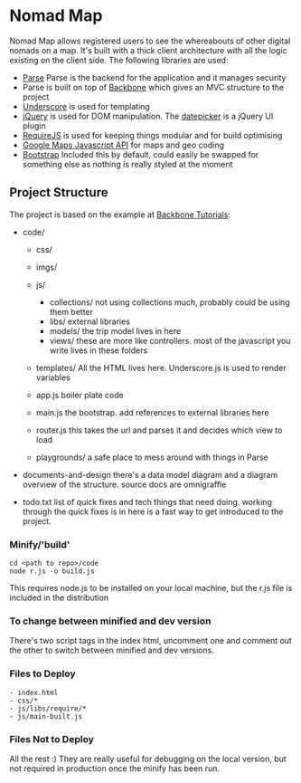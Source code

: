 # Nomad Map
Nomad Map allows registered users to see the whereabouts of other digital nomads on a map. It's built with a thick client architecture with all the logic existing on the client side. The following libraries are used:

- [Parse](http://www.parse.com) Parse is the backend for the application and it manages security
- Parse is built on top of [Backbone](http://www.backbonejs.org) which gives an MVC structure to the project
- [Underscore](http://underscorejs.org) is used for templating
- [jQuery](http://jquery.com) is used for DOM manipulation. The [datepicker](http://jqueryui.com/datepicker/) is a jQuery UI plugin
- [RequireJS](http://requirejs.org) is used for keeping things modular and for build optimising
- [Google Maps Javascript API](https://developers.google.com/maps/documentation/javascript/) for maps and geo coding
- [Bootstrap](http://getbootstrap.com) Included this by default, could easily be swapped for something else as nothing is really styled at the moment

## Project Structure
The project is based on the example at [Backbone Tutorials](http://backbonetutorials.com/organizing-backbone-using-modules/):

- code/
	- css/
	- imgs/
	- js/
		- collections/  not using collections much, probably could be using them better
		- libs/  external libraries
		- models/  the trip model lives in here
		- views/  these are more like controllers. most of the javascript you write lives in these folders
	- templates/  All the HTML lives here. Underscore.js is used to render variables
	- app.js  boiler plate code
	- main.js  the bootstrap. add references to external libraries here
	- router.js  this takes the url and parses it and decides which view to load

	- playgrounds/  a safe place to mess around with things in Parse

- documents-and-design  there's a data model diagram and a diagram overview of the structure. source docs are omnigraffle

- todo.txt  list of quick fixes and tech things that need doing. working through the quick fixes is in here is a fast way to get introduced to the project. 

### Minify/'build'
	cd <path to repo>/code
	node r.js -o build.js

This requires node.js to be installed on your local machine, but the r.js file is included in the distribution

### To change between minified and dev version
There's two script tags in the index html, uncomment one and comment out the other to switch between minified and dev versions.

### Files to Deploy
	- index.html
	- css/*
	- js/libs/require/*
	- js/main-built.js

### Files Not to Deploy
All the rest :) They are really useful for debugging on the local version, but not required in production once the minify has been run.